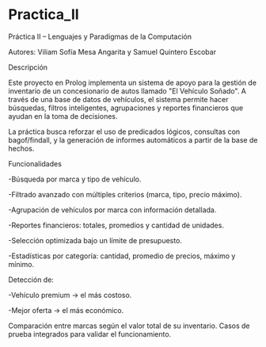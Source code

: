 # Practica_II
Práctica II – Lenguajes y Paradigmas de la Computación

Autores: Viliam Sofía Mesa Angarita y Samuel Quintero Escobar

Descripción

Este proyecto en Prolog implementa un sistema de apoyo para la gestión de inventario de un concesionario de autos llamado "El Vehículo Soñado".
A través de una base de datos de vehículos, el sistema permite hacer búsquedas, filtros inteligentes, agrupaciones y reportes financieros que ayudan en la toma de decisiones.

La práctica busca reforzar el uso de predicados lógicos, consultas con bagof/findall, y la generación de informes automáticos a partir de la base de hechos.

Funcionalidades

-Búsqueda por marca y tipo de vehículo.

-Filtrado avanzado con múltiples criterios (marca, tipo, precio máximo).

-Agrupación de vehículos por marca con información detallada.

-Reportes financieros: totales, promedios y cantidad de unidades.

-Selección optimizada bajo un límite de presupuesto.

-Estadísticas por categoría: cantidad, promedio de precios, máximo y mínimo.

Detección de:

-Vehículo premium → el más costoso.

-Mejor oferta → el más económico.

Comparación entre marcas según el valor total de su inventario.
Casos de prueba integrados para validar el funcionamiento.
